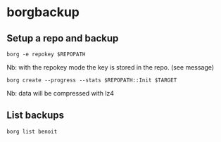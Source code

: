 # borgbackup

## Setup a repo and backup

```
borg -e repokey $REPOPATH
```
Nb: with the repokey mode the key is stored in the repo. (see message)

```
borg create --progress --stats $REPOPATH::Init $TARGET
```
Nb: data will be compressed with lz4

## List backups

```
borg list benoit
```
